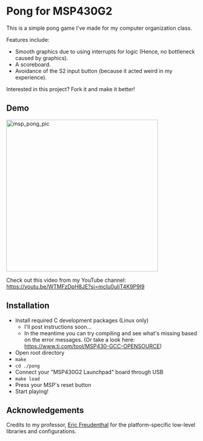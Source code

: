 # Pong for MSP430G2

This is a simple pong game I've made for my computer organization class. 

Features include: 
- Smooth graphics due to using interrupts for logic (Hence, no bottleneck caused by graphics).
- A scoreboard.
- Avoidance of the S2 input button (because it acted weird in my experience).

Interested in this project? Fork it and make it better!

## Demo

<img src="https://github.com/AshkanArabim/pong-msp430/assets/71609332/39c3977c-0c54-4f59-a660-fb9898c2844a" alt="msp_pong_pic" width="400"/>

Check out this video from my YouTube channel: https://youtu.be/WTMFzDpH8JE?si=mcIu0uIiT4K9P9I9

## Installation
- Install required C development packages (Linux only)
    - I'll post instructions soon...
    - In the meantime you can try compiling and see what's missing based on the error messages. (Or take a look here: https://www.ti.com/tool/MSP430-GCC-OPENSOURCE)
- Open root directory
- `make`
- `cd ./pong`
- Connect your "MSP430G2 Launchpad" board through USB
- `make load`
- Press your MSP's reset button
- Start playing!

## Acknowledgements
Credits to my professor, [Eric Freudenthal](https://github.com/robustUTEP) for the platform-specific low-level libraries and configurations.
